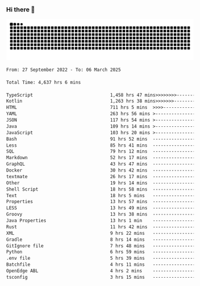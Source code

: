 ### Hi there 👋

<picture>
  <source media="(prefers-color-scheme: dark)" srcset="https://raw.githubusercontent.com/heyline/heyline/output/github-contribution-grid-snake-dark.svg">
  <source media="(prefers-color-scheme: light)" srcset="https://raw.githubusercontent.com/heyline/heyline/output/github-contribution-grid-snake.svg">
  <img alt="github contribution grid snake animation" src="https://raw.githubusercontent.com/heyline/heyline/output/github-contribution-grid-snake.svg">
</picture>

<!--START_SECTION:waka-->

```txt
From: 27 September 2022 - To: 06 March 2025

Total Time: 4,637 hrs 6 mins

TypeScript                             1,458 hrs 47 mins>>>>>>>>-----------------   31.46 %
Kotlin                                 1,263 hrs 38 mins>>>>>>>------------------   27.25 %
HTML                                   711 hrs 5 mins  >>>>---------------------   15.33 %
YAML                                   263 hrs 56 mins >------------------------   05.69 %
JSON                                   117 hrs 54 mins >------------------------   02.54 %
Java                                   109 hrs 14 mins >------------------------   02.36 %
JavaScript                             103 hrs 20 mins >------------------------   02.23 %
Bash                                   91 hrs 52 mins  -------------------------   01.98 %
Less                                   85 hrs 41 mins  -------------------------   01.85 %
SQL                                    79 hrs 12 mins  -------------------------   01.71 %
Markdown                               52 hrs 17 mins  -------------------------   01.13 %
GraphQL                                43 hrs 47 mins  -------------------------   00.94 %
Docker                                 30 hrs 42 mins  -------------------------   00.66 %
textmate                               26 hrs 17 mins  -------------------------   00.57 %
Other                                  19 hrs 14 mins  -------------------------   00.41 %
Shell Script                           18 hrs 58 mins  -------------------------   00.41 %
Text                                   18 hrs 5 mins   -------------------------   00.39 %
Properties                             13 hrs 57 mins  -------------------------   00.30 %
LESS                                   13 hrs 49 mins  -------------------------   00.30 %
Groovy                                 13 hrs 38 mins  -------------------------   00.29 %
Java Properties                        13 hrs 1 min    -------------------------   00.28 %
Rust                                   11 hrs 42 mins  -------------------------   00.25 %
XML                                    9 hrs 22 mins   -------------------------   00.20 %
Gradle                                 8 hrs 14 mins   -------------------------   00.18 %
GitIgnore file                         7 hrs 48 mins   -------------------------   00.17 %
Python                                 6 hrs 59 mins   -------------------------   00.15 %
.env file                              5 hrs 39 mins   -------------------------   00.12 %
Batchfile                              4 hrs 11 mins   -------------------------   00.09 %
OpenEdge ABL                           4 hrs 2 mins    -------------------------   00.09 %
tsconfig                               3 hrs 15 mins   -------------------------   00.07 %
```

<!--END_SECTION:waka-->

